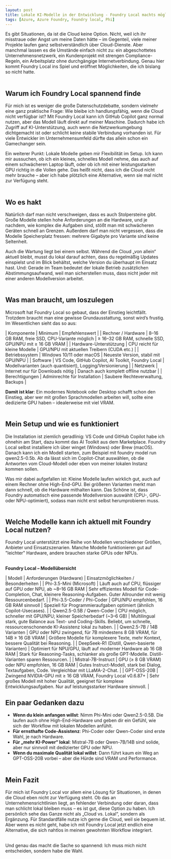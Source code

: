 ```yaml
---
layout: post
title: Lokale KI-Modelle in der Entwicklung - Foundry Local machts möglich
tags: [Azure, Azure Foundry, Foundry local, Phi]
---
```


Es gibt Situationen, da ist die Cloud keine Option. Nicht, weil ich ihr misstraue oder Angst um meine Daten hätte – im Gegenteil, viele meiner Projekte laufen ganz 
selbstverständlich über Cloud-Dienste. Aber manchmal lassen es die Umstände einfach nicht zu: ein abgeschottetes Unternehmensnetzwerk, ein Kundenprojekt mit strengen 
Compliance-Regeln, ein Arbeitsplatz ohne durchgängige Internetverbindung. Genau hier kommt Foundry Local ins Spiel und eröffnet Möglichkeiten, die ich bislang so nicht hatte.<br><br>

## Warum ich Foundry Local spannend finde

Für mich ist es weniger die große Datenschutzdebatte, sondern vielmehr eine ganz praktische Frage: Wie bleibe ich handlungsfähig, wenn die Cloud nicht verfügbar ist?
Mit Foundry Local kann ich GitHub Copilot ganz normal nutzen, aber das Modell läuft direkt auf meiner Maschine. Dadurch habe ich Zugriff auf KI-Unterstützung, auch 
wenn die Netzwerkumgebung dichtgemacht ist oder schlicht keine stabile Verbindung vorhanden ist. Für viele Entwickler im Unternehmensumfeld dürfte das allein schon 
ein Gamechanger sein.<br>

Ein weiterer Punkt: Lokale Modelle geben mir Flexibilität im Setup. Ich kann mir aussuchen, ob ich ein kleines, schnelles Modell nehme, das auch auf einem schwächeren 
Laptop läuft, oder ob ich mit einer leistungsstarken GPU richtig in die Vollen gehe. Das heißt nicht, dass ich die Cloud nicht mehr brauche – aber ich habe plötzlich 
eine Alternative, wenn sie mal nicht zur Verfügung steht.<br><br>

## Wo es hakt

Natürlich darf man nicht verschweigen, dass es auch Stolpersteine gibt. Große Modelle stellen hohe Anforderungen an die Hardware, und je nachdem, wie komplex die Aufgaben 
sind, stößt man mit schwächeren Geräten schnell an Grenzen. Außerdem darf man nicht vergessen, dass die Modelle Speicherplatz fressen: mehrere Gigabyte pro Variante sind 
keine Seltenheit.<br>

Auch die Wartung liegt bei einem selbst. Während die Cloud „von allein“ aktuell bleibt, musst du lokal darauf achten, dass du regelmäßig Updates einspielst und im Blick 
behältst, welche Version du überhaupt im Einsatz hast. Und: Gerade im Team bedeutet der lokale Betrieb zusätzlichen Abstimmungsaufwand, weil man sicherstellen muss, dass 
nicht jeder mit einer anderen Modellversion arbeitet.<br><br>

## Was man braucht, um loszulegen

Microsoft hat Foundry Local so gebaut, dass der Einstieg leichtfällt. Trotzdem braucht man eine gewisse Grundausstattung, sonst wird’s frustig. Im Wesentlichen sieht das so aus:

| Komponente |	Minimum |	Empfehlenswert |
| Rechner / Hardware |	8–16 GB RAM, freie SSD, CPU-Variante möglich |	≥ 16–32 GB RAM, schnelle SSD, GPU/NPU mit ≥ 16 GB VRAM |
| Hardware-Unterstützung |	CPU reicht für kleine Modelle |	GPU/NPU mit aktuellen Treibern (CUDA etc.) |
| Betriebssystem |	Windows 10/11 oder macOS |	Neueste Version, stabil mit GPU/NPU |
| Software |	VS Code, GitHub Copilot, AI Toolkit, Foundry Local |	Modellvarianten (auch quantisiert), Logging/Versionierung |
| Netzwerk |	Internet nur für Downloads nötig |	Danach auch komplett offline nutzbar |
| Berechtigungen |	Adminrechte für Installation |	Saubere Rechteverwaltung, Backups |<br>

**Damit ist klar**: Ein modernes Notebook oder Desktop schafft schon den Einstieg, aber wer mit großen Sprachmodellen arbeiten will, sollte eine dedizierte GPU haben – idealerweise mit viel VRAM.<br><br>

## Mein Setup und wie es funktioniert

Die Installation ist ziemlich geradlinig: VS Code und GitHub Copilot habe ich ohnehin am Start, dazu kommt das AI Toolkit aus dem Marketplace. Foundry Local selbst 
installiere ich über winget (Windows) oder Brew (macOS). Danach kann ich ein Modell starten, zum Beispiel mit foundry model run qwen2.5-0.5b. Ab da lässt sich im Copilot-Chat 
auswählen, ob die Antworten vom Cloud-Modell oder eben von meiner lokalen Instanz kommen sollen.<br>

Was mir dabei aufgefallen ist: Kleine Modelle laufen wirklich gut, auch auf einem Rechner ohne High-End-GPU. Bei größeren Varianten merkt man dann schnell, ob die Hardware 
mithalten kann. Das Schöne ist, dass Foundry automatisch eine passende Modellversion auswählt (CPU-, GPU- oder NPU-optimiert), sodass man nicht erst selbst herumprobieren muss.<br><br>

## Welche Modelle kann ich aktuell mit Foundry Local nutzen?

Foundry Local unterstützt eine Reihe von Modellen verschiedener Größen, Anbieter und Einsatzszenarien. Manche Modelle funktionieren gut auf "leichter" Hardware, andere brauchen starke GPUs oder NPUs.<br><br>

**Foundry Local – Modellübersicht**

|  Modell |	Anforderungen (Hardware) |	Einsatzmöglichkeiten / Besonderheiten |
| Phi-3.5-Mini (Microsoft) |	Läuft auch auf CPU, flüssiger auf GPU oder NPU, ab ~8–16 GB RAM | Sehr effizientes Modell für Code-Completion, Chat, kleinere Reasoning-Aufgaben. Guter Allrounder mit wenig Ressourcenbedarf. |
| Phi-3.5-Coder / Phi-Coder |	GPU/NPU empfohlen, 16 GB RAM sinnvoll |	Speziell für Programmieraufgaben optimiert (ähnlich Copilot-Usecases). |
| Qwen2.5-0.5B / Qwen-Coder |	CPU möglich, schneller mit GPU/NPU; kleiner Speicherbedarf (~3–6 GB) |	Multilingual stark, gute Balance aus Text- und Coding-Skills. Beliebt, um schnelle, ressourcenschonende KI-Assistenz lokal zu haben. |
| Qwen2.5-7B / 14B Varianten |	GPU oder NPU zwingend, für 7B mindestens 8 GB VRAM, für 14B ≥ 16 GB VRAM |	Größere Modelle für komplexere Texte, mehr Kontext, bessere Qualität bei Reasoning. |
| DeepSeek-R1 (Distill, Qwen-basierte Varianten) |	Optimiert für NPU/GPU, läuft auf moderner Hardware ab 16 GB RAM |	Stark für Reasoning-Tasks, schlanker als große GPT-Modelle. Distill-Varianten sparen Ressourcen. |
| Mistral-7B-Instruct |	GPU (≥ 8 GB VRAM) oder NPU empfohlen, 16 GB RAM |	Gutes Instruct-Modell, stark bei Dialog, Textaufgaben, Code. Vergleichbar mit LLaMA-2-Chat. |
| GPT-OSS-20B |	Zwingend NVIDIA-GPU mit ≥ 16 GB VRAM, Foundry Local v0.6.87+ | Sehr großes Modell mit hoher Qualität, geeignet für komplexe Entwicklungsaufgaben. Nur auf leistungsstarker Hardware sinnvoll. |

## Ein paar Gedanken dazu

- **Wenn du klein anfangen willst**: Nimm Phi-Mini oder Qwen2.5-0.5B. Die laufen auch ohne High-End-Hardware und geben dir ein Gefühl, wie sich der Workflow mit lokalen Modellen anfühlt.
- **Für ernsthafte Code-Assistenz**: Phi-Coder oder Qwen-Coder sind erste Wahl, je nach Hardware.
- **Für „mehr KI-Power“ lokal**: Mistral-7B oder Qwen-7B/14B sind solide, aber nur sinnvoll mit dedizierter GPU oder NPU.
- **Wenn du maximale Qualität lokal willst**: Dann führt kaum ein Weg an GPT-OSS-20B vorbei – aber die Hürde sind VRAM und Performance.<br><br>

## Mein Fazit

Für mich ist Foundry Local vor allem eine Lösung für Situationen, in denen die Cloud eben nicht zur Verfügung steht. Ob das an Unternehmensrichtlinien liegt, an fehlender Verbindung 
oder daran, dass man schlicht lokal bleiben muss – es ist gut, diese Option zu haben. Ich persönlich sehe das Ganze nicht als „Cloud vs. Lokal“, sondern als Ergänzung. Für 
Standardfälle nutze ich gerne die Cloud, weil sie bequem ist. Aber wenn es nicht geht, habe ich mit Foundry Local jetzt endlich eine Alternative, die sich nahtlos in meinen gewohnten 
Workflow integriert.<br><br>

Und genau das macht die Sache so spannend: Ich muss mich nicht entscheiden, sondern habe die Wahl.<br><br>
